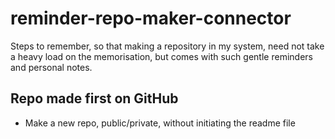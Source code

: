 # reminder-repo-maker-connector

Steps to remember, so that making a repository in my system, need not take a heavy load on the memorisation, but comes with such gentle reminders and personal notes.

## Repo made first on GitHub
- Make a new repo, public/private, without initiating the readme file
